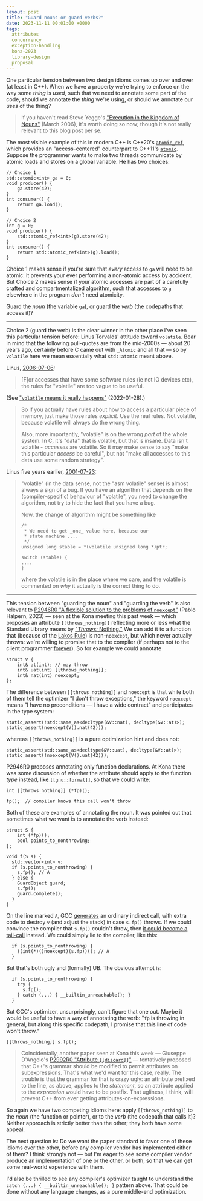 ```yaml
---
layout: post
title: "Guard nouns or guard verbs?"
date: 2023-11-11 00:01:00 +0000
tags:
  attributes
  concurrency
  exception-handling
  kona-2023
  library-design
  proposal
---
```


One particular tension between two design idioms comes up over and over (at least
in C++). When we have a property we're trying to enforce on the way some _thing_
is _used_, such that we need to annotate some part of the code, should we annotate
the _thing_ we're using, or should we annotate our _uses_ of the thing?

> If you haven't read Steve Yegge's ["Execution in the Kingdom of Nouns"](https://steve-yegge.blogspot.com/2006/03/execution-in-kingdom-of-nouns.html)
> (March 2006), it's worth doing so now; though it's not really relevant
> to this blog post per se.

The most visible example of this in modern C++ is C++20's [`atomic_ref`](https://en.cppreference.com/w/cpp/atomic/atomic_ref),
which provides an "access-centered" counterpart to C++11's [`atomic`](https://en.cppreference.com/w/cpp/atomic/atomic).
Suppose the programmer wants to make two threads communicate by atomic loads and stores on a global variable.
He has two choices:

    // Choice 1
    std::atomic<int> ga = 0;
    void producer() {
        ga.store(42);
    }
    int consumer() {
        return ga.load();
    }

    // Choice 2
    int g = 0;
    void producer() {
        std::atomic_ref<int>(g).store(42);
    }
    int consumer() {
        return std::atomic_ref<int>(g).load();
    }

Choice 1 makes sense if you're sure that _every_ access to `ga` will need to be atomic: it prevents your
ever performing a non-atomic access by accident. But Choice 2 makes sense if your atomic accesses are part of a carefully
crafted and compartmentalized algorithm, such that accesses to `g` elsewhere in the program _don't_ need atomicity.

Guard the _noun_ (the variable `ga`), or guard the _verb_ (the codepaths that access it)?

----

Choice 2 (guard the verb) is the clear winner in the other place I've seen this particular tension before:
Linus Torvalds' attitude toward `volatile`. Bear in mind that the following pull-quotes are from the mid-2000s —
about 20 years ago, certainly before C came out with `_Atomic` and all that — so by `volatile` here
we mean essentially what `std::atomic` meant above.

Linus, [2006-07-06](https://yarchive.net/comp/volatile.html):

> [F]or accesses that have some software rules (ie not IO devices etc),
> the rules for "volatile" are too vague to be useful.

(See ["`volatile` means it really happens"](/blog/2022/01/28/volatile-means-it-really-happens/) (2022-01-28).)

> So if you actually have rules about how to access a particular piece of
> memory, just make those rules _explicit_. Use the real rules. Not
> volatile, because volatile will always do the wrong thing.
>
> Also, more importantly, "volatile" is on the wrong _part_ of the whole
> system. In C, it's "data" that is volatile, but that is insane. Data
> isn't volatile - <em>accesses</em> are volatile. So it may make sense to say
> "make this particular <em>access</em> be careful", but not "make all accesses to
> this data use some random strategy".

Linus five years earlier, [2001-07-23](https://yarchive.net/comp/volatile.html):

> "volatile" (in the data sense, not the "asm volatile" sense) is almost
> always a sign of a bug. If you have an algorithm that depends on the
> (compiler-specific) behaviour of "volatile", you need to change the
> algorithm, not try to hide the fact that you have a bug.
>
> Now, the change of algorithm might be something like
>
>     /*
>      * We need to get _one_ value here, because our
>      * state machine ....
>      */
>     unsigned long stable = *(volatile unsigned long *)ptr;
>
>     switch (stable) {
>     ....
>     }
>
> where the volatile is in the place where we care, and the volatile is
> commented on <em>why</em> it actually is the correct thing to do.

----

This tension between "guarding the noun" and "guarding the verb" is also relevant
to [P2946R0 "A flexible solution to the problems of `noexcept`"](https://www.open-std.org/jtc1/sc22/wg21/docs/papers/2023/p2946r0.pdf)
(Pablo Halpern, 2023) — seen at the Kona meeting this past week — which proposes an attribute `[[throws_nothing]]`
reflecting more or less what the Standard Library means by ["_Throws:_ Nothing."](https://eel.is/c++draft/string.access#3)
We can add it to a function that (because of the [Lakos Rule](/blog/2018/04/25/the-lakos-rule/))
is non-`noexcept`, but which never actually throws: we're willing to promise that to the compiler
(if perhaps not to the client programmer [forever](https://adamj.eu/tech/2021/11/03/software-engineering-is-programming-integrated-over-time/)).
So for example we could annotate

    struct V {
        int& at(int); // may throw
        int& uat(int) [[throws_nothing]];
        int& nat(int) noexcept;
    };

The difference between `[[throws_nothing]]` and `noexcept` is that while both of them tell the optimizer
"I don't throw exceptions," the keyword `noexcept` means "I have no preconditions — I have a wide contract"
and participates in the type system:

    static_assert(!std::same_as<decltype(&V::nat), decltype(&V::at)>);
    static_assert(noexcept(V().nat(42)));

whereas `[[throws_nothing]]` is a pure optimization hint and does not:

    static_assert(std::same_as<decltype(&V::uat), decltype(&V::at)>);
    static_assert(!noexcept(V().uat(42)));

P2946R0 proposes annotating only function declarations. At Kona there was some discussion of whether
the attribute should apply to the function _type_ instead, [like `[[gnu::format]]`](https://godbolt.org/z/v3he97osK),
so that we could write:

    int [[throws_nothing]] (*fp)();

    fp();  // compiler knows this call won't throw

Both of these are examples of annotating the noun. It was pointed out that sometimes what we want
is to annotate the verb instead:

    struct S {
        int (*fp)();
        bool points_to_nonthrowing;
    };

    void f(S s) {
      std::vector<int> v;
      if (s.points_to_nonthrowing) {
        s.fp(); // A
      } else {
        GuardObject guard;
        s.fp();
        guard.complete();
      }
    }

On the line marked `A`, GCC [generates](https://godbolt.org/z/qcGMfo7Ev) an ordinary indirect call,
with extra code to destroy `v` (and adjust the stack) in case `s.fp()` throws. If we could convince
the compiler that `s.fp()` couldn't throw, then
[it could become a tail-call](/blog/2022/07/30/type-erased-inplace-printable/) instead.
We could simply lie to the compiler, like this:

      if (s.points_to_nonthrowing) {
        ((int(*)()noexcept)(s.fp))(); // A
      }

But that's both ugly and (formally) UB. The obvious attempt is:

      if (s.points_to_nonthrowing) {
        try {
          s.fp();
        } catch (...) { __builtin_unreachable(); }
      }

But GCC's optimizer, unsurprisingly, can't figure that one out. Maybe it would be
useful to have a way of annotating the verb: "`fp` is throwing in general, but along this
specific codepath, I promise that this line of code won't throw."

    [[throws_nothing]] s.fp();

> Coincidentally, another paper seen at Kona this week — Giuseppe D'Angelo's
> [P2992R0 "Attribute `[[discard]]`"](https://www.open-std.org/jtc1/sc22/wg21/docs/papers/2023/p2992r0.html) —
> tentatively proposed that C++'s grammar should be modified to permit attributes on subexpressions.
> That's what we'd want for this case, really. The trouble is that the grammar for that
> is crazy ugly: an attribute prefixed to the line, as above, applies to the _statement_,
> so an attribute applied to the _expression_ would have to be postfix. That ugliness, I think,
> will prevent C++ from ever getting attributes-on-expressions.

So again we have two competing idioms here: apply `[[throws_nothing]]` to
the _noun_ (the function or pointer), or to the _verb_ (the codepath that calls it)?
Neither approach is strictly better than the other; they both have some appeal.

The next question is: Do we want the paper standard to
favor one of these idioms over the other, before any compiler vendor has implemented either
of them? I think strongly not — but I'm eager to see some compiler vendor produce an implementation
of one or the other, or both, so that we can get some real-world experience with them.

I'd also be thrilled to see any compiler's optimizer taught to understand the
`catch (...) { __builtin_unreachable(); }` pattern above. That could be done without
any language changes, as a pure middle-end optimization.
